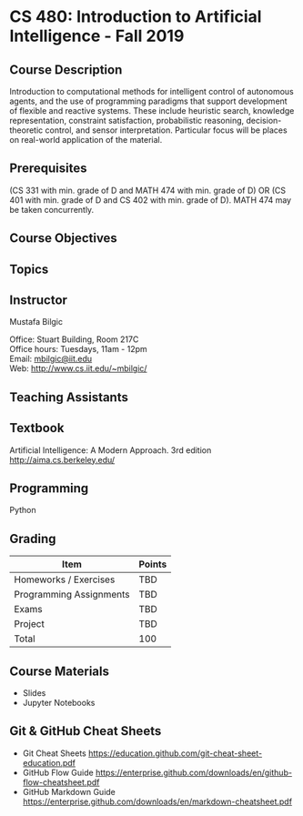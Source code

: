 # CS 480: Introduction to Artificial Intelligence - Fall 2019

## Course Description

Introduction to computational methods for intelligent control of autonomous agents, and the use of programming paradigms that support development of flexible and reactive systems. These include heuristic search, knowledge representation, constraint satisfaction, probabilistic reasoning, decision-theoretic control, and sensor interpretation. Particular focus will be places on real-world application of the material.

## Prerequisites

(CS 331 with min. grade of D and MATH 474 with min. grade of D) OR (CS 401 with min. grade of D and CS 402 with min. grade of D). MATH 474 may be taken concurrently.

## Course Objectives

## Topics

## Instructor

Mustafa Bilgic

Office: Stuart Building, Room 217C <br>
Office hours: Tuesdays, 11am - 12pm <br>
Email: mbilgic@iit.edu <br>
Web: http://www.cs.iit.edu/~mbilgic/

## Teaching Assistants

## Textbook

Artificial Intelligence: A Modern Approach. 3rd edition <br>
http://aima.cs.berkeley.edu/

## Programming

Python

## Grading

Item | Points
--- | ---
Homeworks / Exercises | TBD
Programming Assignments | TBD
Exams | TBD
Project | TBD
Total | 100

## Course Materials

* Slides
* Jupyter Notebooks

## Git & GitHub Cheat Sheets
* Git Cheat Sheets https://education.github.com/git-cheat-sheet-education.pdf
* GitHub Flow Guide https://enterprise.github.com/downloads/en/github-flow-cheatsheet.pdf
* GitHub Markdown Guide https://enterprise.github.com/downloads/en/markdown-cheatsheet.pdf
